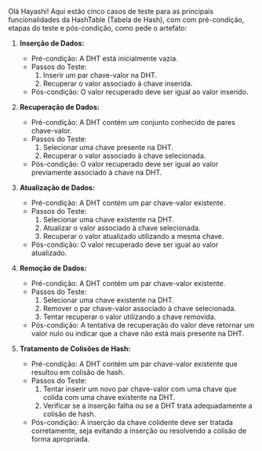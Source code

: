 Olá Hayashi! Aqui estão cinco casos de teste para as principais funcionalidades da HashTable (Tabela de Hash), com com pré-condição, etapas do teste e pós-condição, como pede o artefato:

1. **Inserção de Dados:**
   - Pré-condição: A DHT está inicialmente vazia.
   - Passos do Teste:
     1. Inserir um par chave-valor na DHT.
     2. Recuperar o valor associado à chave inserida.
   - Pós-condição: O valor recuperado deve ser igual ao valor inserido.

2. **Recuperação de Dados:**
   - Pré-condição: A DHT contém um conjunto conhecido de pares chave-valor.
   - Passos do Teste:
     1. Selecionar uma chave presente na DHT.
     2. Recuperar o valor associado à chave selecionada.
   - Pós-condição: O valor recuperado deve ser igual ao valor previamente associado à chave na DHT.

3. **Atualização de Dados:**
   - Pré-condição: A DHT contém um par chave-valor existente.
   - Passos do Teste:
     1. Selecionar uma chave existente na DHT.
     2. Atualizar o valor associado à chave selecionada.
     3. Recuperar o valor atualizado utilizando a mesma chave.
   - Pós-condição: O valor recuperado deve ser igual ao valor atualizado.

4. **Remoção de Dados:**
   - Pré-condição: A DHT contém um par chave-valor existente.
   - Passos do Teste:
     1. Selecionar uma chave existente na DHT.
     2. Remover o par chave-valor associado à chave selecionada.
     3. Tentar recuperar o valor utilizando a chave removida.
   - Pós-condição: A tentativa de recuperação do valor deve retornar um valor nulo ou indicar que a chave não está mais presente na DHT.

5. **Tratamento de Colisões de Hash:**
   - Pré-condição: A DHT contém um par chave-valor existente que resultou em colisão de hash.
   - Passos do Teste:
     1. Tentar inserir um novo par chave-valor com uma chave que colida com uma chave existente na DHT.
     2. Verificar se a inserção falha ou se a DHT trata adequadamente a colisão de hash.
   - Pós-condição: A inserção da chave colidente deve ser tratada corretamente, seja evitando a inserção ou resolvendo a colisão de forma apropriada.


